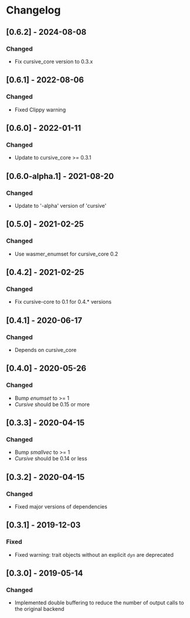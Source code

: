 # Changelog

## [0.6.2] - 2024-08-08
### Changed
- Fix cursive_core version to 0.3.x
## [0.6.1] - 2022-08-06
### Changed
- Fixed Clippy warning
## [0.6.0] - 2022-01-11
### Changed
- Update to cursive_core >= 0.3.1
## [0.6.0-alpha.1] - 2021-08-20
### Changed
- Update to '-alpha' version of 'cursive'
## [0.5.0] - 2021-02-25
### Changed
- Use wasmer_enumset for cursive_core 0.2
## [0.4.2] - 2021-02-25
### Changed
- Fix cursive-core to 0.1 for 0.4.* versions
## [0.4.1] - 2020-06-17
### Changed
- Depends on cursive_core
## [0.4.0] - 2020-05-26
### Changed
- Bump _enumset_ to >= 1
- _Cursive_ should be 0.15 or more
## [0.3.3] - 2020-04-15
### Changed
- Bump _smallvec_ to >= 1
- _Cursive_ should be 0.14 or less
## [0.3.2] - 2020-04-15
### Changed
- Fixed major versions of dependencies
## [0.3.1] - 2019-12-03
### Fixed
- Fixed warning: trait objects without an explicit `dyn` are deprecated
## [0.3.0] - 2019-05-14
### Changed
- Implemented double buffering to reduce the number of output calls to the original backend
